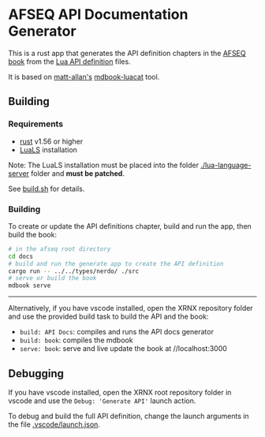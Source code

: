 # AFSEQ API Documentation Generator

This is a rust app that generates the API definition chapters in the [AFSEQ book](https://emuell.github.io/afseq/) from the [Lua API definition](../../types/nerdo/) files.

It is based on [matt-allan's](https://github.com/matt-allan) [mdbook-luacat](https://github.com/matt-allan/mdbook-luacats)  tool.


## Building 

### Requirements

- [rust](https://www.rust-lang.org/tools/install) v1.56 or higher
- [LuaLS](https://github.com/luals/lua-language-server) installation

Note: The LuaLS installation must be placed into the folder [./lua-language-server](./lua-language-server) folder and **must be patched**. 

See [build.sh](./build.sh) for details.

### Building

To create or update the API definitions chapter, build and run the app, then build the book:

```bash
# in the afseq root directory
cd docs 
# build and run the generate app to create the API definition
cargo run -- ../../types/nerdo/ ./src 
# serve or build the book
mdbook serve 
```

---

Alternatively, if you have vscode installed, open the XRNX repository folder and use the provided build task to build the API and the book:

- `build: API Docs`: compiles and runs the API docs generator
- `build: book`: compiles the mdbook
- `serve: book`: serve and live update the book at //localhost:3000 


## Debugging

If you have vscode installed, open the XRNX root repository folder in vscode and use the `Debug: 'Generate API'` launch action.

To debug and build the full API definition, change the launch arguments in the file [.vscode/launch.json](../.vscode/launch.json).
